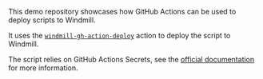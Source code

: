This demo repository showcases how GitHub Actions can be used to deploy scripts
to Windmill.

It uses the 
[`windmill-gh-action-deploy`](https://github.com/windmill-labs/windmill-gh-action-deploy)
action to deploy the script to Windmill.

The script relies on GitHub Actions Secrets, see the 
[official documentation](https://docs.github.com/en/rest/actions/secrets) for
more information.